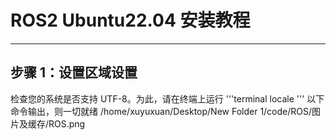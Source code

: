 ROS2 Ubuntu22.04 安装教程
========================
-----------------------------------------
## **步骤 1：设置区域设置**

检查您的系统是否支持 UTF-8。为此，请在终端上运行
'''terminal
locale
'''
以下命令输出，则一切就绪
/home/xuyuxuan/Desktop/New Folder 1/code/ROS/图片及缓存/ROS.png